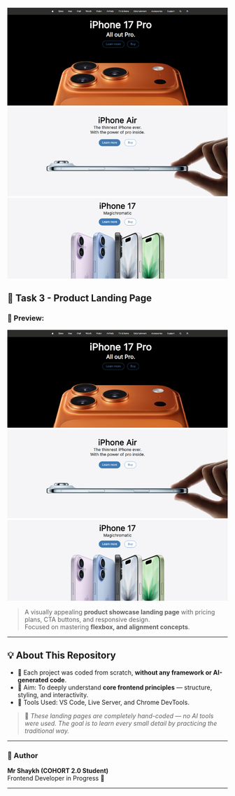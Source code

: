
![Task 3 Landing page](./task3-landing-page/task3-landing-page.png)

<!-- # 🚀 COHORT 2.0 - Frontend Practice Tasks

This repository contains a collection of **landing page projects** created as part of my **COHORT 2.0 frontend learning journey**.  
Each page is coded **manually without using AI**, following the **old-school HTML, CSS, and JS** approach — to understand and grasp every concept clearly 💪

---

## 🧩 Task 1 - Portfolio Landing Page
### 📸 Preview:
![Task 1 Screenshot](./Task1-Landing-Page/screenshot.png)
> A clean and responsive **personal portfolio landing page** showcasing skills, projects, and a contact form.  
Built using **pure HTML, CSS, and a touch of JavaScript** for smooth section navigation.

---

## 🌐 Task 2 - Agency Landing Page
### 📸 Preview:
![Task 2 Screenshot](./Task2-Landing-Page/screenshot.png)
> A modern **digital agency homepage** featuring hero sections, services, and client testimonials.  
Fully responsive, designed for **UI consistency and layout precision**.

--- -->

## 🎯 Task 3 - Product Landing Page
### 📸 Preview:
![Task 3 Landing page](./task3-landing-page/task3-landing-page.png)
> A visually appealing **product showcase landing page** with pricing plans, CTA buttons, and responsive design.  
Focused on mastering **flexbox, and alignment concepts**.

---

## 💡 About This Repository
- 🧠 Each project was coded from scratch, **without any framework or AI-generated code**.  
- 🎨 Aim: To deeply understand **core frontend principles** — structure, styling, and interactivity.  
- 🧰 Tools Used: VS Code, Live Server, and Chrome DevTools.


> 💬 *These landing pages are completely hand-coded — no AI tools were used. The goal is to learn every small detail by practicing the traditional way.*

---

### 🌟 Author
**Mr Shaykh (COHORT 2.0 Student)**  
Frontend Developer in Progress 🚀

---